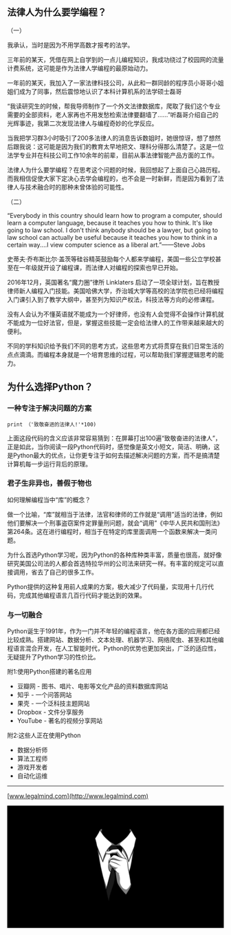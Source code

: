 

## 法律人为什么要学编程？

（一）

我承认，当时是因为不用学高数才报考的法学。

三年前的某天，凭借在网上自学到的一点儿编程知识，我成功绕过了校园网的流量计费系统，这可能是作为法律人学编程的最原始动力。

一年前的某天，我加入了一家法律科技公司，从此和一群同龄的程序员小哥哥小姐姐们成为了同事，然后震惊地认识了本科计算机系的法学硕士磊哥

“我读研究生的时候，帮我导师制作了一个外文法律数据库，爬取了我们这个专业需要的全部资料，老人家再也不用发愁检索法律要翻墙了……”听磊哥介绍自己的光辉事迹，我第二次发现法律人与编程奇妙的化学反应。

当我把学习群3小时吸引了200多法律人的消息告诉数姐时，她很惊讶，想了想然后跟我说：这可能是因为我们的教育太早地把文、理科分得那么清楚了。这是一位法学专业并在科技公司工作10余年的前辈，目前从事法律智能产品方面的工作。

法律人为什么要学编程？在思考这个问题的时候，我回想起了上面自己心路历程。而我相信促使大家下定决心去学会编程的，也不会是一时新鲜，而是因为看到了法律人与技术融合时的那种未曾体验的可能性。

（二）

“Everybody in this country should learn how to program a computer, should learn a computer language, because it teaches you how to think. It's like going to law school. I don't think anybody should be a lawyer, but going to law school can actually be useful because it teaches you how to think in a certain way....I view computer science as a liberal art.”——Steve Jobs

史蒂夫·乔布斯比尔·盖茨等硅谷精英鼓励每个人都来学编程，美国一些公立学校甚至在一年级就开设了编程课，而法律人对编程的探索也早已开始。

2016年12月，英国著名“魔力圈”律所 Linklaters 启动了一项全球计划，旨在教授律师新人编程入门技能。美国哈佛大学，乔治城大学等高校的法学院也已经将编程入门课引入到了教学大纲中，甚至列为知识产权法，科技法等方向的必修课程。

没有人会认为不懂英语就不能成为一个好律师，也没有人会觉得不会操作计算机就不能成为一位好法官，但是，掌握这些技能一定会给法律人的工作带来越来越大的便利。

不同的学科知识给予我们不同的思考方式，这些思考方式将贯穿在我们日常生活的点点滴滴。而编程本身就是一个培育思维的过程，可以帮助我们掌握逻辑思考的能力。




## 为什么选择Python？
### 一种专注于解决问题的方案

    print （'致敬奋进的法律人!'*100)

上面这段代码的含义应该非常容易猜到：在屏幕打出100遍“致敬奋进的法律人”，正是如此，当你阅读一段Python代码时，感觉像是英文小短文，简洁、明确，这是Python最大的优点，让你更专注于如何去描述解决问题的方案，而不是搞清楚计算机每一步运行背后的原理。

### 君子生非异也，善假于物也
如何理解编程当中“库”的概念？

做一个比喻，“库”就相当于法律，法官和律师的工作就是“调用”适当的法律，例如他们要解决一个刑事盗窃案件定罪量刑问题，就会“调用”《中华人民共和国刑法》第264条。这在进行编程时，相当于在特定的库里面调用一个函数来解决一类问题。

为什么首选Python学习呢，因为Python的各种库种类丰富，质量也很高，就好像研究美国公司法的人都会首选特拉华州的公司法来研究一样。有丰富的规定可以直接调用，省去了自己的很多工作。

Python提供的这种复用前人成果的方案，极大减少了代码量，实现用十几行代码，完成其他编程语言几百行代码才能达到的效果。

### 与一切融合
Python诞生于1991年，作为一门并不年轻的编程语言，他在各方面的应用都已经比较成熟。搭建网站、数据分析、文本处理、机器学习、网络爬虫、甚至和其他编程语言混合开发，在人工智能时代，Python的优势也更加突出，广泛的适应性，无疑提升了Python学习的性价比。

附1:使用Python搭建的著名应用
- 豆瓣网 - 图书、唱片、电影等文化产品的资料数据库网站
- 知乎 - 一个问答网站
- 果壳 - 一个泛科技主题网站
- Dropbox - 文件分享服务
- YouTube - 著名的视频分享网站

附2:这些人正在使用Python
- 数据分析师
- 算法工程师
- 游戏开发者
- 自动化运维






---

[www.legalmind.com](http://www.legalmind.com)

[![](/assets/thumb-1920-475526.jpg)](http://www.legalmind.cn)

